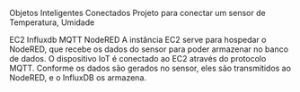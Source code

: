 Objetos Inteligentes Conectados
Projeto para conectar um sensor de Temperatura, Umidade

EC2
Influxdb
MQTT
NodeRED
A instância EC2 serve para hospedar o NodeRED, que recebe os dados do sensor para poder armazenar no banco de dados. 
O dispositivo IoT é conectado ao EC2 através do protocolo MQTT.
Conforme os dados são gerados no sensor, eles são transmitidos ao NodeRED, e o InfluxDB os armazena.
